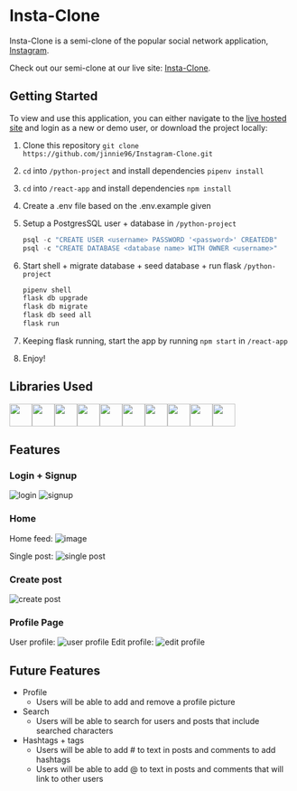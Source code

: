 # Insta-Clone

Insta-Clone is a semi-clone of the popular social network application, [Instagram](https://www.instagram.com/).

Check out our semi-clone at our live site: [Insta-Clone](https://flask-instagram-clone.herokuapp.com/).


## Getting Started
To view and use this application, you can either navigate to the [live hosted site](https://insta-clone-group.herokuapp.com/) and login as a new or demo user, or download the project locally:
1. Clone this repository ```git clone https://github.com/jinnie96/Instagram-Clone.git```

2. ```cd``` into ```/python-project``` and install dependencies ```pipenv install```

3. ```cd``` into ```/react-app``` and install dependencies ```npm install```

4.  Create a .env file based on the .env.example given

5.  Setup a PostgresSQL user + database in ```/python-project```
    ```javascript
    psql -c "CREATE USER <username> PASSWORD '<password>' CREATEDB"
    psql -c "CREATE DATABASE <database name> WITH OWNER <username>"
    ```

6. Start shell + migrate database + seed database + run flask ```/python-project```
    ```javascript
    pipenv shell
    flask db upgrade
    flask db migrate
    flask db seed all
    flask run
    ```

6. Keeping flask running, start the app by running ```npm start``` in ```/react-app```

7. Enjoy!

## Libraries Used
<img  src="https://cdn.jsdelivr.net/gh/devicons/devicon/icons/javascript/javascript-original.svg" height=40/><img src="https://cdn.jsdelivr.net/gh/devicons/devicon/icons/python/python-original.svg" height=40/><img src="https://cdn.jsdelivr.net/gh/devicons/devicon/icons/react/react-original.svg" height=40/><img src="https://cdn.jsdelivr.net/gh/devicons/devicon/icons/redux/redux-original.svg" height=40/><img  src="https://cdn.jsdelivr.net/gh/devicons/devicon/icons/postgresql/postgresql-original.svg" height=40/><img src="https://cdn.jsdelivr.net/gh/devicons/devicon/icons/sqlalchemy/sqlalchemy-original.svg" height=40/><img  src="https://cdn.jsdelivr.net/gh/devicons/devicon/icons/css3/css3-original.svg" height=40/><img  src="https://cdn.jsdelivr.net/gh/devicons/devicon/icons/html5/html5-original.svg" height=40/><img src="https://cdn.jsdelivr.net/gh/devicons/devicon/icons/vscode/vscode-original.svg" height=40/><img  src="https://cdn.jsdelivr.net/gh/devicons/devicon/icons/git/git-original.svg" height=40/>

## Features
### Login + Signup
![login](./Images/ReadMePhotos/6-login.png)
![signup](./Images/ReadMePhotos/7-signup.png)

### Home
Home feed:
![image](https://user-images.githubusercontent.com/85136034/159996150-31a62e6f-bcc2-438a-a54b-8503a4353412.png)

Single post:
![single post](./Images/ReadMePhotos/2-singlepost.png)

### Create post
![create post](./Images/ReadMePhotos/3-createpost.png)

### Profile Page
User profile:
![user profile](./Images/ReadMePhotos/4-viewprofile.png)
Edit profile:
![edit profile](./Images/ReadMePhotos/5-editprofile.png)

## Future Features
- Profile
   - Users will be able to add and remove a profile picture
- Search
    - Users will be able to search for users and posts that include searched characters
- Hashtags + tags
    - Users will be able to add # to text in posts and comments to add hashtags
    - Users will be able to add @ to text in posts and comments that will link to other users
